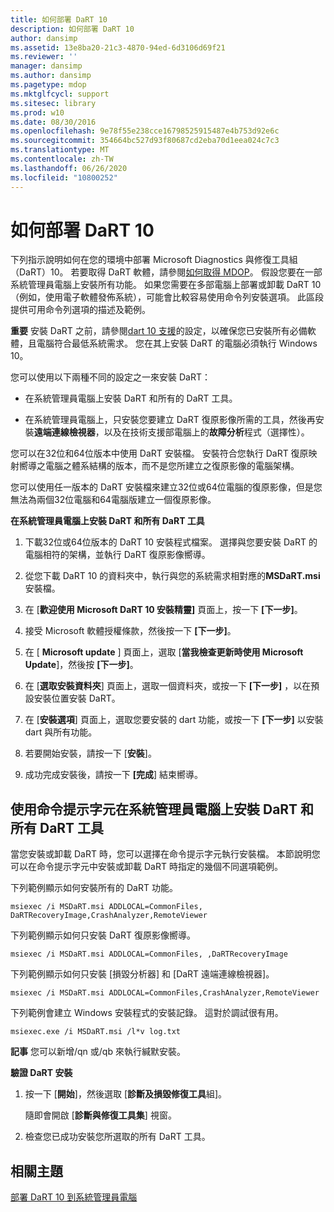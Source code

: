 ```yaml
---
title: 如何部署 DaRT 10
description: 如何部署 DaRT 10
author: dansimp
ms.assetid: 13e8ba20-21c3-4870-94ed-6d3106d69f21
ms.reviewer: ''
manager: dansimp
ms.author: dansimp
ms.pagetype: mdop
ms.mktglfcycl: support
ms.sitesec: library
ms.prod: w10
ms.date: 08/30/2016
ms.openlocfilehash: 9e78f55e238cce16798525915487e4b753d92e6c
ms.sourcegitcommit: 354664bc527d93f80687cd2eba70d1eea024c7c3
ms.translationtype: MT
ms.contentlocale: zh-TW
ms.lasthandoff: 06/26/2020
ms.locfileid: "10800252"
---
```

# 如何部署 DaRT 10


下列指示說明如何在您的環境中部署 Microsoft Diagnostics 與修復工具組（DaRT）10。 若要取得 DaRT 軟體，請參閱[如何取得 MDOP](https://go.microsoft.com/fwlink/?LinkId=322049)。 假設您要在一部系統管理員電腦上安裝所有功能。 如果您需要在多部電腦上部署或卸載 DaRT 10 （例如，使用電子軟體發佈系統），可能會比較容易使用命令列安裝選項。 此區段提供可用命令列選項的描述及範例。

**重要** 安裝 DaRT 之前，請參閱[dart 10 支援](dart-10-supported-configurations.md)的設定，以確保您已安裝所有必備軟體，且電腦符合最低系統需求。 您在其上安裝 DaRT 的電腦必須執行 Windows 10。

 

您可以使用以下兩種不同的設定之一來安裝 DaRT：

-   在系統管理員電腦上安裝 DaRT 和所有的 DaRT 工具。

-   在系統管理員電腦上，只安裝您要建立 DaRT 復原影像所需的工具，然後再安裝**遠端連線檢視器**，以及在技術支援部電腦上的**故障分析**程式（選擇性）。

您可以在32位和64位版本中使用 DaRT 安裝檔。 安裝符合您執行 DaRT 復原映射嚮導之電腦之體系結構的版本，而不是您所建立之復原影像的電腦架構。

您可以使用任一版本的 DaRT 安裝檔來建立32位或64位電腦的復原影像，但是您無法為兩個32位電腦和64電腦版建立一個復原影像。

**在系統管理員電腦上安裝 DaRT 和所有 DaRT 工具**

1.  下載32位或64位版本的 DaRT 10 安裝程式檔案。 選擇與您要安裝 DaRT 的電腦相符的架構，並執行 DaRT 復原影像嚮導。

2.  從您下載 DaRT 10 的資料夾中，執行與您的系統需求相對應的**MSDaRT.msi**安裝檔。

3.  在 [**歡迎使用 Microsoft DaRT 10 安裝精靈]** 頁面上，按一下 **[下一步]**。

4.  接受 Microsoft 軟體授權條款，然後按一下 **[下一步]**。

5.  在 [ **Microsoft update** ] 頁面上，選取 [**當我檢查更新時使用 Microsoft Update**]，然後按 **[下一步]**。

6.  在 [**選取安裝資料夾**] 頁面上，選取一個資料夾，或按一下 **[下一步]** ，以在預設安裝位置安裝 DaRT。

7.  在 [**安裝選項**] 頁面上，選取您要安裝的 dart 功能，或按一下 **[下一步]** 以安裝 dart 與所有功能。

8.  若要開始安裝，請按一下 [**安裝**]。

9.  成功完成安裝後，請按一下 **[完成**] 結束嚮導。

## 使用命令提示字元在系統管理員電腦上安裝 DaRT 和所有 DaRT 工具


當您安裝或卸載 DaRT 時，您可以選擇在命令提示字元執行安裝檔。 本節說明您可以在命令提示字元中安裝或卸載 DaRT 時指定的幾個不同選項範例。

下列範例顯示如何安裝所有的 DaRT 功能。

``` syntax
msiexec /i MSDaRT.msi ADDLOCAL=CommonFiles, DaRTRecoveryImage,CrashAnalyzer,RemoteViewer 
```

下列範例顯示如何只安裝 DaRT 復原影像嚮導。

``` syntax
msiexec /i MSDaRT.msi ADDLOCAL=CommonFiles, ,DaRTRecoveryImage
```

下列範例顯示如何只安裝 [損毀分析器] 和 [DaRT 遠端連線檢視器]。

``` syntax
msiexec /i MSDaRT.msi ADDLOCAL=CommonFiles,CrashAnalyzer,RemoteViewer 
```

下列範例會建立 Windows 安裝程式的安裝記錄。 這對於調試很有用。

``` syntax
msiexec.exe /i MSDaRT.msi /l*v log.txt 
```

**記事** 您可以新增/qn 或/qb 來執行緘默安裝。

 

**驗證 DaRT 安裝**

1.  按一下 [**開始**]，然後選取 [**診斷及損毀修復工具**組]。

    隨即會開啟 [**診斷與修復工具集**] 視窗。

2.  檢查您已成功安裝您所選取的所有 DaRT 工具。

## 相關主題


[部署 DaRT 10 到系統管理員電腦](deploying-dart-10-to-administrator-computers.md)

 

 





